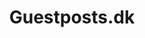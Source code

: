 ---
title: Guestposts.dk
shortTitle: Guestposts.dk
order: 2
coverImage: Guestposts_Desktop.png
skills: 
    - SCSS
    - WordPress
    - PHP
    - BootStrap
    - Advanced Custom Fields
link: "https://www.guestposts.dk/"
hightlight: true
description: WordPress Site
images: [
    {
        img: Guestposts_Desktop.png,
        alt: 'Guestposts.dk homepage on desktop',
        description: 'Desktop version of front page',
    },
]
---